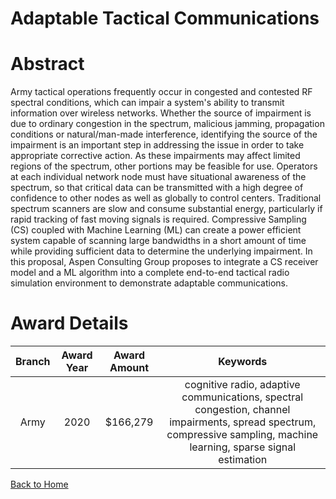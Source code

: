 
Adaptable Tactical Communications
=================================

# Abstract


Army tactical operations frequently occur in congested and contested RF spectral conditions, which can impair a system's ability to transmit information over wireless networks. Whether the source of impairment is due to ordinary congestion in the spectrum, malicious jamming, propagation conditions or natural/man-made interference, identifying the source of the impairment is an important step in addressing the issue in order to take appropriate corrective action. As these impairments may affect limited regions of the spectrum, other portions may be feasible for use. Operators at each individual network node must have situational awareness of the spectrum, so that critical data can be transmitted with a high degree of confidence to other nodes as well as globally to control centers. Traditional spectrum scanners are slow and consume substantial energy, particularly if rapid tracking of fast moving signals is required. Compressive Sampling (CS) coupled with Machine Learning (ML) can create a power efficient system capable of scanning large bandwidths in a short amount of time while providing sufficient data to determine the underlying impairment. In this proposal, Aspen Consulting Group proposes to integrate a CS receiver model and a ML algorithm into a complete end-to-end tactical radio simulation environment to demonstrate adaptable communications.  

# Award Details

|Branch|Award Year|Award Amount|Keywords|
| :---: | :---: | :---: | :---: |
|Army|2020|$166,279|cognitive radio, adaptive communications, spectral congestion, channel impairments, spread spectrum, compressive sampling, machine learning, sparse signal estimation|
  
  


[Back to Home](https://github.com/chrischow/dod_sbir_awards/Reports/CC/#1062)
